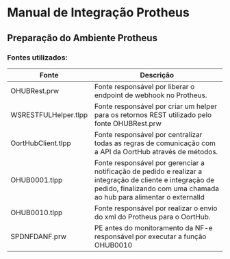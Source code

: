 # Manual de Integração Protheus

## Preparação do Ambiente Protheus

### Fontes utilizados:

| Fonte                | Descrição                                                                                                                                                                         |
| -------------------- | --------------------------------------------------------------------------------------------------------------------------------------------------------------------------------- |
| OHUBRest.prw         | Fonte responsável por liberar o endpoint de webhook no Protheus.                                                                                                                  |
| WSRESTFULHelper.tlpp | Fonte responsável por criar um helper para os retornos REST utilizado pelo fonte OHUBRest.prw                                                                                     |
| OortHubClient.tlpp   | Fonte responsável por centralizar todas as regras de comunicação com a API da OortHub através de métodos.                                                                         |
| OHUB0001.tlpp        | Fonte responsável por gerenciar a notificação de pedido e realizar a integração de cliente e integração de pedido, finalizando com uma chamada ao hub para alimentar o externalId |
| OHUB0010.tlpp        | Fonte responsável por realizar o envio do xml do Protheus para o OortHub.                                                                                                         |
| SPDNFDANF.prw        | PE antes do monitoramento da NF-e responsável por executar a função OHUB0010                                                                                                      |
